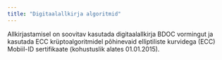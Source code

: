```yaml
---
title: "Digitaalallkirja algoritmid"
---
```

Allkirjastamisel on soovitav kasutada digitaalallkirja BDOC vormingut ja
kasutada ECC krüptoalgoritmidel põhinevaid elliptiliste kurvidega (ECC)
Mobiil-ID sertifikaate (kohustuslik alates 01.01.2015).
